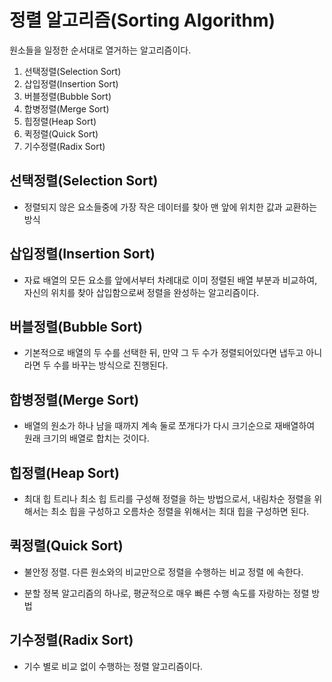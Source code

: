 # 정렬 알고리즘(Sorting Algorithm)

원소들을 일정한 순서대로 열거하는 알고리즘이다.

1. 선택정렬(Selection Sort)
2. 삽입정렬(Insertion Sort)
3. 버블정렬(Bubble Sort)
4. 합병정렬(Merge Sort)
5. 힙정렬(Heap Sort)
6. 퀵정렬(Quick Sort)
7. 기수정렬(Radix Sort) 

## 선택정렬(Selection Sort)

- 정렬되지 않은 요소들중에 가장 작은 데이터를 찾아 맨 앞에 위치한 값과 교환하는 방식

## 삽입정렬(Insertion Sort)

- 자료 배열의 모든 요소를 앞에서부터 차례대로 이미 정렬된 배열 부분과 비교하여, 자신의 위치를 찾아 삽입함으로써 정렬을 완성하는 알고리즘이다.

## 버블정렬(Bubble Sort)

- 기본적으로 배열의 두 수를 선택한 뒤, 만약 그 두 수가 정렬되어있다면 냅두고 아니라면 두 수를 바꾸는 방식으로 진행된다.

## 합병정렬(Merge Sort)

- 배열의 원소가 하나 남을 때까지 계속 둘로 쪼개다가 다시 크기순으로 재배열하여 원래 크기의 배열로 합치는 것이다.

## 힙정렬(Heap Sort)

- 최대 힙 트리나 최소 힙 트리를 구성해 정렬을 하는 방법으로서, 내림차순 정렬을 위해서는 최소 힙을 구성하고 오름차순 정렬을 위해서는 최대 힙을 구성하면 된다.

## 퀵정렬(Quick Sort)

- 불안정 정렬. 다른 원소와의 비교만으로 정렬을 수행하는 비교 정렬 에 속한다.

- 분할 정복 알고리즘의 하나로, 평균적으로 매우 빠른 수행 속도를 자랑하는 정렬 방법

## 기수정렬(Radix Sort)

- 기수 별로 비교 없이 수행하는 정렬 알고리즘이다.